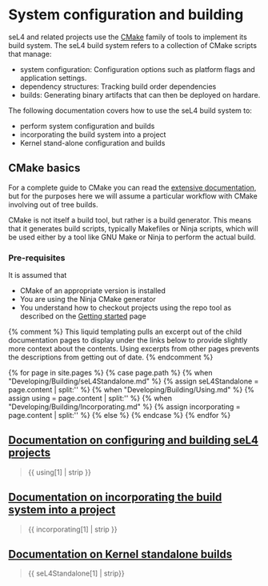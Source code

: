 # System configuration and building

seL4 and related projects use the [CMake](https://cmake.org/) family of tools to implement its build system.
The seL4 build system refers to a collection of CMake scripts that manage:
- system configuration: Configuration options such as platform flags and application settings.
- dependency structures: Tracking build order dependencies
- builds: Generating binary artifacts that can then be deployed on hardare.


The following documentation covers how to use the seL4 build system to:
- perform system configuration and builds
- incorporating the build system into a project
- Kernel stand-alone configuration and builds

## CMake basics

For a complete guide to CMake you can read the [extensive documentation](https://cmake.org/cmake/help/latest/),
but for the purposes here we will assume a particular workflow with CMake involving out of tree builds.

CMake is not itself a build tool, but rather is a build generator. This means that it generates build scripts,
typically Makefiles or Ninja scripts, which will be used either by a tool like GNU Make or Ninja to perform
the actual build.

### Pre-requisites

It is assumed that

 * CMake of an appropriate version is installed
 * You are using the Ninja CMake generator 
 * You understand how to checkout projects using the repo tool as described on the
   [Getting started](/GettingStarted) page


{% comment %}
This liquid templating pulls an excerpt out of the child documentation pages to display under the links below to provide slightly more context about the contents.  Using excerpts from other pages prevents the descriptions from getting out of date.
{% endcomment %}

{% for page in site.pages %}
{% case page.path %}
  {% when "Developing/Building/seL4Standalone.md" %}
    {% assign seL4Standalone = page.content | split:'<!--excerpt-->' %}
  {% when "Developing/Building/Using.md" %}
    {% assign using = page.content | split:'<!--excerpt-->' %}
  {% when "Developing/Building/Incorporating.md" %}
    {% assign incorporating = page.content | split:'<!--excerpt-->' %}
  {% else %}
{% endcase %}
{% endfor %}

## [Documentation on configuring and building seL4 projects](/Developing/Building/Using)

> {{ using[1] | strip }}

## [Documentation on incorporating the build system into a project](/Developing/Building/Incorporating)

> {{ incorporating[1] | strip }}

## [Documentation on Kernel standalone builds](/Developing/Building/seL4Standalone)

> {{ seL4Standalone[1] | strip}}
